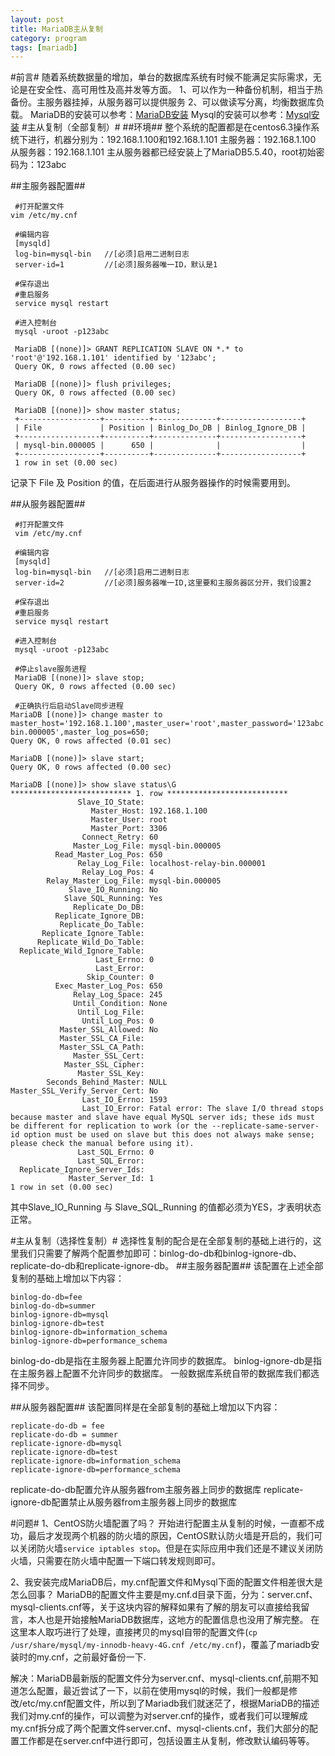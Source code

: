 ```yaml
---
layout: post
title: MariaDB主从复制
category: program 
tags: [mariadb]
---
```


#前言#
随着系统数据量的增加，单台的数据库系统有时候不能满足实际需求，无论是在安全性、高可用性及高并发等方面。
1、可以作为一种备份机制，相当于热备份。主服务器挂掉，从服务器可以提供服务
2、可以做读写分离，均衡数据库负载。
MariaDB的安装可以参考：[MariaDB安装](http://fee.im/2014/10/23/centos6.3-install-mariadb5.5.40)
Mysql的安装可以参考：[Mysql安装](http://fee.im/2014/08/20/centos6.4-mysql5.5-install)
#主从复制（全部复制）#
##环境##
整个系统的配置都是在centos6.3操作系统下进行，机器分别为：192.168.1.100和192.168.1.101
主服务器：192.168.1.100
从服务器：192.168.1.101
主从服务器都已经安装上了MariaDB5.5.40，root初始密码为：123abc

##主服务器配置##
```
 #打开配置文件
vim /etc/my.cnf

 #编辑内容
 [mysqld]
 log-bin=mysql-bin   //[必须]启用二进制日志
 server-id=1         //[必须]服务器唯一ID，默认是1
 
 #保存退出
 #重启服务
 service mysql restart
 
 #进入控制台
 mysql -uroot -p123abc
 
 MariaDB [(none)]> GRANT REPLICATION SLAVE ON *.* to 'root'@'192.168.1.101' identified by '123abc';
 Query OK, 0 rows affected (0.00 sec)

 MariaDB [(none)]> flush privileges;
 Query OK, 0 rows affected (0.00 sec)

 MariaDB [(none)]> show master status;
 +------------------+----------+--------------+------------------+
 | File             | Position | Binlog_Do_DB | Binlog_Ignore_DB |
 +------------------+----------+--------------+------------------+
 | mysql-bin.000005 |      650 |              |                  |
 +------------------+----------+--------------+------------------+
 1 row in set (0.00 sec)

```
记录下 File 及 Position 的值，在后面进行从服务器操作的时候需要用到。

##从服务器配置##
```
 #打开配置文件
 vim /etc/my.cnf
 
 #编辑内容
 [mysqld]
 log-bin=mysql-bin   //[必须]启用二进制日志
 server-id=2         //[必须]服务器唯一ID,这里要和主服务器区分开，我们设置2
 
 #保存退出
 #重启服务
 service mysql restart
 
 #进入控制台
 mysql -uroot -p123abc
 
 #停止slave服务进程
 MariaDB [(none)]> slave stop;
 Query OK, 0 rows affected (0.00 sec)
 
 #正确执行后启动Slave同步进程
MariaDB [(none)]> change master to master_host='192.168.1.100',master_user='root',master_password='123abc',master_log_file='mysql-bin.000005',master_log_pos=650;
Query OK, 0 rows affected (0.01 sec)

MariaDB [(none)]> slave start;
Query OK, 0 rows affected (0.00 sec)

MariaDB [(none)]> show slave status\G
*************************** 1. row ***************************
               Slave_IO_State: 
                  Master_Host: 192.168.1.100
                  Master_User: root
                  Master_Port: 3306
                Connect_Retry: 60
              Master_Log_File: mysql-bin.000005
          Read_Master_Log_Pos: 650
               Relay_Log_File: localhost-relay-bin.000001
                Relay_Log_Pos: 4
        Relay_Master_Log_File: mysql-bin.000005
             Slave_IO_Running: No
            Slave_SQL_Running: Yes
              Replicate_Do_DB: 
          Replicate_Ignore_DB: 
           Replicate_Do_Table: 
       Replicate_Ignore_Table: 
      Replicate_Wild_Do_Table: 
  Replicate_Wild_Ignore_Table: 
                   Last_Errno: 0
                   Last_Error: 
                 Skip_Counter: 0
          Exec_Master_Log_Pos: 650
              Relay_Log_Space: 245
              Until_Condition: None
               Until_Log_File: 
                Until_Log_Pos: 0
           Master_SSL_Allowed: No
           Master_SSL_CA_File: 
           Master_SSL_CA_Path: 
              Master_SSL_Cert: 
            Master_SSL_Cipher: 
               Master_SSL_Key: 
        Seconds_Behind_Master: NULL
Master_SSL_Verify_Server_Cert: No
                Last_IO_Errno: 1593
                Last_IO_Error: Fatal error: The slave I/O thread stops because master and slave have equal MySQL server ids; these ids must be different for replication to work (or the --replicate-same-server-id option must be used on slave but this does not always make sense; please check the manual before using it).
               Last_SQL_Errno: 0
               Last_SQL_Error: 
  Replicate_Ignore_Server_Ids: 
             Master_Server_Id: 1
1 row in set (0.00 sec)

```
其中Slave_IO_Running 与 Slave_SQL_Running 的值都必须为YES，才表明状态正常。

#主从复制（选择性复制）#
选择性复制的配合是在全部复制的基础上进行的，这里我们只需要了解两个配置参加即可：binlog-do-db和binlog-ignore-db、replicate-do-db和replicate-ignore-db。
##主服务器配置##
该配置在上述全部复制的基础上增加以下内容：

```
binlog-do-db=fee
binlog-do-db=summer
binlog-ignore-db=mysql
binlog-ignore-db=test
binlog-ignore-db=information_schema
binlog-ignore-db=performance_schema
```

binlog-do-db是指在主服务器上配置允许同步的数据库。
binlog-ignore-db是指在主服务器上配置不允许同步的数据库。
一般数据库系统自带的数据库我们都选择不同步。

##从服务器配置##
该配置同样是在全部复制的基础上增加以下内容：

```
replicate-do-db = fee
replicate-do-db = summer
replicate-ignore-db=mysql
replicate-ignore-db=test
replicate-ignore-db=information_schema
replicate-ignore-db=performance_schema
```

replicate-do-db配置允许从服务器from主服务器上同步的数据库
replicate-ignore-db配置禁止从服务器from主服务器上同步的数据库

#问题#
1、CentOS防火墙配置了吗？
开始进行配置主从复制的时候，一直都不成功，最后才发现两个机器的防火墙的原因，CentOS默认防火墙是开启的，我们可以关闭防火墙`service iptables stop`。但是在实际应用中我们还是不建议关闭防火墙，只需要在防火墙中配置一下端口转发规则即可。

2、我安装完成MariaDB后，my.cnf配置文件和Mysql下面的配置文件相差很大是怎么回事？
MariaDB的配置文件主要是my.cnf.d目录下面，分为：server.cnf、mysql-clients.cnf等，关于这块内容的解释如果有了解的朋友可以直接给我留言，本人也是开始接触MariaDB数据库，这地方的配置信息也没用了解完整。
在这里本人取巧进行了处理，直接拷贝的mysql自带的配置文件(`cp /usr/share/mysql/my-innodb-heavy-4G.cnf /etc/my.cnf`)，覆盖了mariadb安装时的my.cnf，之前最好备份一下.

解决：MariaDB最新版的配置文件分为server.cnf、mysql-clients.cnf,前期不知道怎么配置，最近尝试了一下，以前在使用mysql的时候，我们一般都是修改/etc/my.cnf配置文件，所以到了Mariadb我们就迷茫了，根据MariaDB的描述我们对my.cnf的操作，可以调整为对server.cnf的操作，或者我们可以理解成my.cnf拆分成了两个配置文件server.cnf、mysql-clients.cnf，我们大部分的配置工作都是在server.cnf中进行即可，包括设置主从复制，修改默认编码等等。


